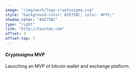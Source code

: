 ```yaml
---
image: "/img/work/logo-cryptosigma.svg"
style: "background-color: #2E75BC; color: #FFF;"
shadow_color: "#2E75BC"
type: "right"
link: "http://toastme.com"
offset: 3
offset-top: 7
---
```

#### Cryptosigma MVP
Launching an MVP of bitcoin wallet and exchange platform.
